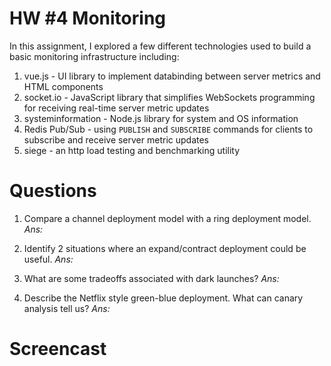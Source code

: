 # HW #4 Monitoring
In this assignment, I explored a few different technologies used to build a basic monitoring infrastructure including:

1. vue.js - UI library to implement databinding between server metrics and HTML components
2. socket.io - JavaScript library that simplifies WebSockets programming for receiving real-time server metric updates
3. systeminformation - Node.js library for system and OS information
4. Redis Pub/Sub - using `PUBLISH` and `SUBSCRIBE` commands for clients to subscribe and receive server metric updates
5. siege - an http load testing and benchmarking utility


# Questions

1. Compare a channel deployment model with a ring deployment model.
_Ans:_ 

2. Identify 2 situations where an expand/contract deployment could be useful.
_Ans:_

3. What are some tradeoffs associated with dark launches?
_Ans:_


4. Describe the Netflix style green-blue deployment. What can canary analysis tell us?
_Ans:_


# Screencast